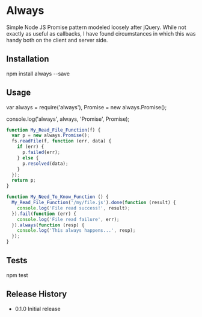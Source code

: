 Always
=========

Simple Node JS Promise pattern modeled loosely after jQuery. While not exactly as useful as callbacks, I have found circumstances in which this was handy both on the client and server side.

## Installation

  npm install always --save

## Usage

  var always = require('always'),
      Promise = new always.Promise();

  console.log('always', always, 'Promise', Promise);

  ```javascript
  function My_Read_File_Function(f) {
    var p = new always.Promise();
    fs.readFile(f, function (err, data) {
      if (err) {
        p.failed(err);
      } else {
        p.resolved(data);
      }
    });
    return p;
  }

  function My_Need_To_Know_Function () {
    My_Read_File_Function('/my/file.js').done(function (result) {
      console.log('File read success!', result);
    }).fail(function (err) {
      console.log('File read failure', err);
    }).always(function (resp) {
      console.log('This always happens...', resp);
    });
  }
  ```

## Tests

  npm test

## Release History

* 0.1.0 Initial release